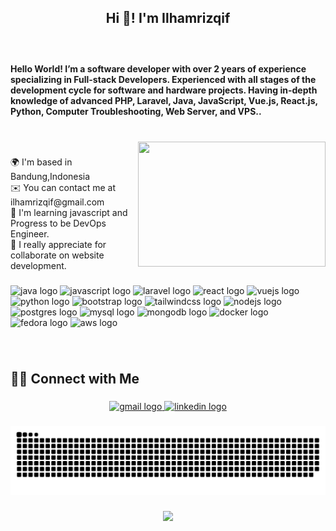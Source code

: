<h2 align="center">Hi 👋!  I'm Ilhamrizqif</h2>

###

<br clear="both">

<h4 align="left">Hello World! I’m a software developer with over 2 years of experience specializing in Full-stack Developers. Experienced with all stages of the development cycle for software and hardware projects. Having in-depth knowledge of advanced PHP, Laravel, Java, JavaScript, Vue.js, React.js, Python, Computer Troubleshooting, Web Server, and VPS..</h4>

###

<br clear="both">

<img align="right" height="200" width="300" src="https://cdn.dribbble.com/users/1162077/screenshots/3848914/programmer.gif"/>

###

<p align="left">🌍  I'm based in Bandung,Indonesia<br>✉️  You can contact me at ilhamrizqif@gmail.com<br>🧠  I'm learning javascript and Progress to be DevOps Engineer.<br>👀 I really appreciate for collaborate on website development.</p>

###

<div align="left">
  <img src="https://cdn.jsdelivr.net/gh/devicons/devicon/icons/java/java-original.svg" height="40" width="52" alt="java logo"  />
  <img src="https://cdn.jsdelivr.net/gh/devicons/devicon/icons/javascript/javascript-original.svg" height="40" width="52" alt="javascript logo"  />
  <img src="https://cdn.jsdelivr.net/gh/devicons/devicon/icons/laravel/laravel-plain-wordmark.svg" height="40" width="52" alt="laravel logo"  />
  <img src="https://cdn.jsdelivr.net/gh/devicons/devicon/icons/react/react-original.svg" height="40" width="52" alt="react logo"  />
  <img src="https://cdn.jsdelivr.net/gh/devicons/devicon/icons/vuejs/vuejs-original.svg" height="40" width="52" alt="vuejs logo"  />
  <img src="https://cdn.jsdelivr.net/gh/devicons/devicon/icons/python/python-original.svg" height="40" width="52" alt="python logo"  />
  <img src="https://cdn.jsdelivr.net/gh/devicons/devicon/icons/bootstrap/bootstrap-original.svg" height="40" width="52" alt="bootstrap logo"  />
  <img src="https://cdn.jsdelivr.net/gh/devicons/devicon/icons/tailwindcss/tailwindcss-plain.svg" height="40" width="52" alt="tailwindcss logo"  />
  <img src="https://cdn.jsdelivr.net/gh/devicons/devicon/icons/nodejs/nodejs-original.svg" height="40" width="52" alt="nodejs logo"  />
  <img src="https://cdn.jsdelivr.net/gh/devicons/devicon/icons/postgresql/postgresql-original.svg" height="40" width="52" alt="postgres logo"  />
  <img src="https://cdn.jsdelivr.net/gh/devicons/devicon/icons/mysql/mysql-original.svg" height="40" width="52" alt="mysql logo"  />
  <img src="https://cdn.jsdelivr.net/gh/devicons/devicon/icons/mongodb/mongodb-original.svg" height="40" width="52" alt="mongodb logo"  />
  <img src="https://cdn.jsdelivr.net/gh/devicons/devicon/icons/docker/docker-original.svg" height="100" width="122" alt="docker logo"  />
  <img src="https://cdn.jsdelivr.net/gh/devicons/devicon/icons/fedora/fedora-original.svg" height="100" width="122" alt="fedora logo"  />
  <img src="https://cdn.jsdelivr.net/gh/devicons/devicon/icons/amazonwebservices/amazonwebservices-original.svg" height="100" width="122" alt="aws logo"  />
</div>

###

<br clear="both">

<h2 align="left">🤝🏻 Connect with Me</h2>

###

<div align="center">
  <a href="mailto:ilhamrizqif@gmail.com" target="_blank">
    <img src="https://raw.githubusercontent.com/maurodesouza/profile-readme-generator/master/src/assets/icons/social/gmail/default.svg" width="52" height="40" alt="gmail logo"  />
  </a>
  <a href="https://www.linkedin.com/in/ilhamrizqif" target="_blank">
    <img src="https://raw.githubusercontent.com/maurodesouza/profile-readme-generator/master/src/assets/icons/social/linkedin/default.svg" width="52" height="40" alt="linkedin logo"  />
  </a>
</div>

###

<img src="https://raw.githubusercontent.com/monicatvera/monicatvera/output/github-contribution-grid-snake.svg" alt="Snake animation" />

###

<div align="center">
  <img src="https://profile-counter.glitch.me/ilhamrizqif/count.svg?"  />
</div>

###
